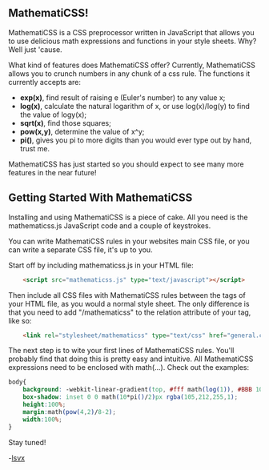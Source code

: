 MathematiCSS!
-------------

MathematiCSS is a CSS preprocessor written in JavaScript that allows you to use delicious math expressions and functions in your style sheets. Why? Well just 'cause.

What kind of features does MathematiCSS offer? Currently, MathematiCSS allows you to crunch numbers in any chunk of a css rule. The functions it currently accepts are:

* **exp(x)**, find result of raising e (Euler's number) to any value x;
* **log(x)**, calculate the natural logarithm of x, or use log(x)/log(y) to find the value of logy(x);
* **sqrt(x)**, find those squares;
* **pow(x,y)**, determine the value of x^y;
* **pi()**, gives you pi to more digits than you would ever type out by hand, trust me.

MathematiCSS has just started so you should expect to see many more features in the near future!

Getting Started With MathematiCSS
-----------------------

Installing and using MathematiCSS is a piece of cake. All you need is the mathematicss.js JavaScript code and a couple of keystrokes.

You can write MathematiCSS rules in your websites main CSS file, or you can write a separate CSS file, it's up to you.

Start off by including mathematicss.js in your HTML file:

```html
	<script src="mathematicss.js" type="text/javascript"></script>
```

Then include all CSS files with MathematiCSS rules between the <head> tags of your HTML file, as you would a normal style sheet. The only difference is that you need to add "/mathematicss" to the relation attribute of your tag, like so:

```html
	<link rel="stylesheet/mathematicss" type="text/css" href="general.css" />
```

The next step is to wite your first lines of MathematiCSS rules. You'll probably find that doing this is pretty easy and intuitive. All MathematiCSS expressions need to be enclosed with math(...). Check out the examples:

```css
body{
	background: -webkit-linear-gradient(top, #fff math(log(1)), #BBB 100%);
	box-shadow: inset 0 0 math(10*pi()/2)px rgba(105,212,255,1);
	height:100%;
	margin:math(pow(4,2)/8-2);
	width:100%;
}
```

Stay tuned!

-[lsvx](https://twitter.com/lsvx)
